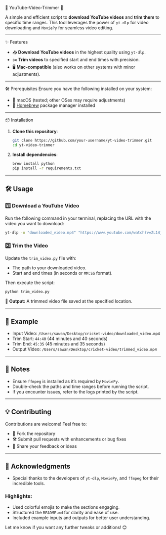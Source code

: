 

🎥 YouTube-Video-Trimmer 🚀

A simple and efficient script to **download YouTube videos** and **trim them** to specific time ranges. This tool leverages the power of `yt-dlp` for video downloading and `MoviePy` for seamless video editing.

---

✨ Features
- 📥 **Download YouTube videos** in the highest quality using `yt-dlp`.
- ✂️ **Trim videos** to specified start and end times with precision.
- 🖥️ **Mac-compatible** (also works on other systems with minor adjustments).

---

🛠️ Prerequisites
Ensure you have the following installed on your system:
- 🍎 macOS (tested; other OSes may require adjustments)
- 🧰 [Homebrew](https://brew.sh/) package manager installed

---

📦 Installation
1. **Clone this repository**:
   ```bash
   git clone https://github.com/your-username/yt-video-trimmer.git
   cd yt-video-trimmer
   ```

2. **Install dependencies**:
   ```bash
   brew install python
   pip install -r requirements.txt
   ```

---

## 🛠️ Usage

### 1️⃣ Download a YouTube Video
Run the following command in your terminal, replacing the URL with the video you want to download:
```bash
yt-dlp -o "downloaded_video.mp4" "https://www.youtube.com/watch?v=ZL14jkX39G0"
```

### 2️⃣ Trim the Video
Update the `trim_video.py` file with:
- The path to your downloaded video.
- Start and end times (in seconds or `MM:SS` format).

Then execute the script:
```bash
python trim_video.py
```

🎉 **Output:** A trimmed video file saved at the specified location.

---

## 📝 Example
- Input Video: `/Users/sawan/Desktop/cricket-video/downloaded_video.mp4`
- Trim Start: `44:40` (44 minutes and 40 seconds)
- Trim End: `45:35` (45 minutes and 35 seconds)
- Output Video: `/Users/sawan/Desktop/cricket-video/trimmed_video.mp4`

---

## 🔧 Notes
- Ensure `ffmpeg` is installed as it’s required by `MoviePy`.
- Double-check the paths and time ranges before running the script.
- If you encounter issues, refer to the logs printed by the script.


---

## 💡 Contributing
Contributions are welcome! Feel free to:
- 🌟 Fork the repository
- 🛠️ Submit pull requests with enhancements or bug fixes
- 📧 Share your feedback or ideas

---

## 🤝 Acknowledgments
- Special thanks to the developers of `yt-dlp`, `MoviePy`, and `ffmpeg` for their incredible tools.


### Highlights:
- Used colorful emojis to make the sections engaging.
- Structured the `README.md` for clarity and ease of use.
- Included example inputs and outputs for better user understanding.

Let me know if you want any further tweaks or additions! 😊
